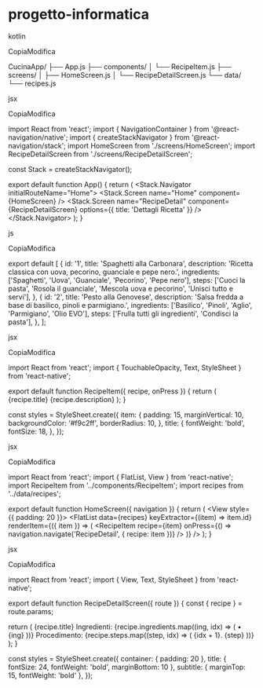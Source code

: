 # progetto-informatica
kotlin 

CopiaModifica 

CucinaApp/ 
├── App.js 
├── components/ 
│   └── RecipeItem.js 
├── screens/ 
│   ├── HomeScreen.js 
│   └── RecipeDetailScreen.js 
└── data/ 
    └── recipes.js 
 

 



jsx 

CopiaModifica 

import React from 'react'; 
import { NavigationContainer } from '@react-navigation/native'; 
import { createStackNavigator } from '@react-navigation/stack'; 
import HomeScreen from './screens/HomeScreen'; 
import RecipeDetailScreen from './screens/RecipeDetailScreen'; 
 
const Stack = createStackNavigator(); 
 
export default function App() { 
  return ( 
    <NavigationContainer> 
      <Stack.Navigator initialRouteName="Home"> 
        <Stack.Screen name="Home" component={HomeScreen} /> 
        <Stack.Screen name="RecipeDetail" component={RecipeDetailScreen} options={{ title: 'Dettagli Ricetta' }} /> 
      </Stack.Navigator> 
    </NavigationContainer> 
  ); 
} 
 

 


js 

CopiaModifica 

export default [ 
  { 
    id: '1', 
    title: 'Spaghetti alla Carbonara', 
    description: 'Ricetta classica con uova, pecorino, guanciale e pepe nero.', 
    ingredients: ['Spaghetti', 'Uova', 'Guanciale', 'Pecorino', 'Pepe nero'], 
    steps: ['Cuoci la pasta', 'Rosola il guanciale', 'Mescola uova e pecorino', 'Unisci tutto e servi'], 
  }, 
  { 
    id: '2', 
    title: 'Pesto alla Genovese', 
    description: 'Salsa fredda a base di basilico, pinoli e parmigiano.', 
    ingredients: ['Basilico', 'Pinoli', 'Aglio', 'Parmigiano', 'Olio EVO'], 
    steps: ['Frulla tutti gli ingredienti', 'Condisci la pasta'], 
  }, 
]; 
 

 


jsx 

CopiaModifica 

import React from 'react'; 
import { TouchableOpacity, Text, StyleSheet } from 'react-native'; 
 
export default function RecipeItem({ recipe, onPress }) { 
  return ( 
    <TouchableOpacity style={styles.item} onPress={onPress}> 
      <Text style={styles.title}>{recipe.title}</Text> 
      <Text>{recipe.description}</Text> 
    </TouchableOpacity> 
  ); 
} 
 
const styles = StyleSheet.create({ 
  item: { 
    padding: 15, 
    marginVertical: 10, 
    backgroundColor: '#f9c2ff', 
    borderRadius: 10, 
  }, 
  title: { 
    fontWeight: 'bold', 
    fontSize: 18, 
  }, 
}); 
 

 


jsx 

CopiaModifica 

import React from 'react'; 
import { FlatList, View } from 'react-native'; 
import RecipeItem from '../components/RecipeItem'; 
import recipes from '../data/recipes'; 
 
export default function HomeScreen({ navigation }) { 
  return ( 
    <View style={{ padding: 20 }}> 
      <FlatList 
        data={recipes} 
        keyExtractor={(item) => item.id} 
        renderItem={({ item }) => ( 
          <RecipeItem 
            recipe={item} 
            onPress={() => navigation.navigate('RecipeDetail', { recipe: item })} 
          /> 
        )} 
      /> 
    </View> 
  ); 
} 
 

 


jsx 

CopiaModifica 

import React from 'react'; 
import { View, Text, StyleSheet } from 'react-native'; 
 
export default function RecipeDetailScreen({ route }) { 
  const { recipe } = route.params; 
 
  return ( 
    <View style={styles.container}> 
      <Text style={styles.title}>{recipe.title}</Text> 
      <Text style={styles.subtitle}>Ingredienti:</Text> 
      {recipe.ingredients.map((ing, idx) => ( 
        <Text key={idx}>• {ing}</Text> 
      ))} 
      <Text style={styles.subtitle}>Procedimento:</Text> 
      {recipe.steps.map((step, idx) => ( 
        <Text key={idx}>{idx + 1}. {step}</Text> 
      ))} 
    </View> 
  ); 
} 
 
const styles = StyleSheet.create({ 
  container: { padding: 20 }, 
  title: { fontSize: 24, fontWeight: 'bold', marginBottom: 10 }, 
  subtitle: { marginTop: 15, fontWeight: 'bold' }, 
}); 
 
